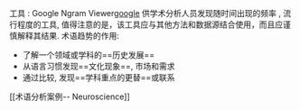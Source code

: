 工具 : Google Ngram Viewer[google](https://books.google.com/ngrams/graph?content=Neuroscience+of+*&year_start=1800&year_end=2019&corpus=en-2019&smoothing=3)
供学术分析人员发现随时间出现的频率 , 流行程度的工具, 值得注意的是，该工具应与其他方法和数据源结合使用，而且应谨慎解释其结果.
术语趋势的作用: 
- 了解一个领域或学科的==历史发展==
- 从语言习惯发现==文化现象==, 市场和需求
- 通过比较, 发现==学科重点的更替==或联系

[[术语分析案例-- Neuroscience]]
